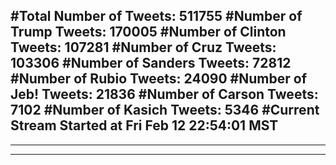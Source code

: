 #Total Number of Tweets: 511755 
#Number of Trump Tweets: 170005
#Number of Clinton Tweets: 107281
#Number of Cruz Tweets: 103306
#Number of Sanders Tweets: 72812
#Number of Rubio Tweets: 24090
#Number of Jeb! Tweets: 21836
#Number of Carson Tweets: 7102
#Number of Kasich Tweets: 5346
#Current Stream Started at Fri Feb 12 22:54:01 MST
---
---
---
